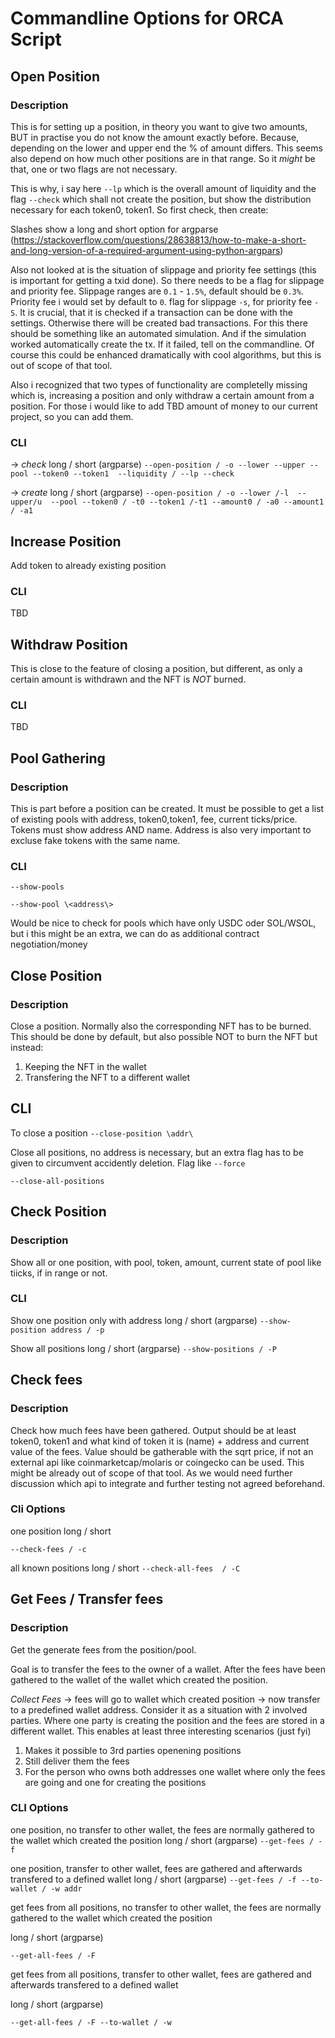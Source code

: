 

# Commandline Options for ORCA Script
## Open Position

### Description
This is for setting up a position, in theory you want to give two amounts, BUT in practise you do not know the amount exactly before. Because, depending on the lower and upper end the % of amount differs. This seems also depend on how much other positions are in that range. So it *might* be that, one or two flags are not necessary.

This is why, i say here `--lp` which is the overall amount of liquidity and the flag `--check` which shall not create the position, but show the distribution necessary for each token0, token1. So first check, then create:

Slashes show a long and short option for argparse (https://stackoverflow.com/questions/28638813/how-to-make-a-short-and-long-version-of-a-required-argument-using-python-argpars)

Also not looked at is the situation of slippage and priority fee settings (this is important for getting a txid done). So there needs to be a flag for slippage and priority fee. Slippage ranges are `0.1` - `1.5%`, default should be `0.3%`. Priority fee i would set by default to `0`. 
flag for slippage `-s`, for priority fee `-S`. It is crucial, that it is checked if a transaction can be done with the settings. Otherwise there will be created bad transactions. For this there should be something like an automated simulation. And if the simulation worked automatically create the tx. If it failed, tell on the commandline. Of course this could be enhanced dramatically with cool algorithms, but this is out of scope of that tool.

Also i recognized that two types of functionality are completelly missing which is, increasing a position and only withdraw a certain amount from a position. For those i would like to add TBD amount of money to our current project, so you can add them. 

### CLI
-> *check*
long / short (argparse)
`--open-position / -o --lower --upper --pool --token0 --token1  --liquidity / --lp --check`

-> *create*
long / short (argparse)
`--open-position / -o --lower /-l  --upper/u  --pool --token0 / -t0 --token1 /-t1 --amount0 / -a0 --amount1 / -a1`


## Increase Position

Add token to already existing position

### CLI

TBD

## Withdraw Position

This is close to the feature of closing a position, but different, as only a certain amount is withdrawn and the NFT is *NOT* burned.

### CLI

TBD

## Pool Gathering

### Description

This is part before a position can be created. It must be possible to get a list of existing pools with address, token0,token1, fee, current ticks/price. Tokens must show address AND name. Address is also very important to excluse fake tokens with the same name. 


### CLI
`--show-pools `

`--show-pool \<address\>`

Would be nice to check for pools which have only USDC oder SOL/WSOL, but i this might be an extra, we can do as additional contract negotiation/money
## Close Position

### Description

Close a position. Normally also the corresponding NFT has to be burned. This should be done by default, but
also possible NOT to burn the NFT but instead:

1. Keeping the NFT in the wallet
2. Transfering the NFT to a different wallet

## CLI

To close a position
`--close-position \addr\`

Close all positions, no address is necessary, but an extra flag has to be given to circumvent accidently deletion. Flag like `--force`

`--close-all-positions`

## Check Position

### Description
Show all or one position, with pool, token, amount, current state of pool like tiicks, if in range or not. 

### CLI
Show one position only with address
long / short (argparse)
`--show-position address / -p`

Show all positions
long / short (argparse)
`--show-positions / -P`

## Check fees

### Description

Check how much fees have been gathered. Output should be at least token0, token1 and what kind of token it is (name) + address and current value of the fees. Value should be gatherable with the sqrt price, if not an external api like coinmarketcap/molaris or coingecko can be used. This might be already out of scope of that tool. As we would need further discussion which api to integrate and further testing not agreed beforehand.

### Cli Options

one position
long / short

`--check-fees / -c`

all known positions	
long / short
`--check-all-fees  / -C`
## Get Fees / Transfer fees

### Description

Get the generate fees from the position/pool.

Goal is to  transfer the fees to the owner of a wallet. After the fees have been gathered to the wallet of the wallet which created the position.

*Collect Fees* -> fees will go to wallet which created position -> now transfer to a predefined wallet address. Consider it as a situation with 2 involved parties. Where one party is creating the position and the fees are stored in a different wallet. This enables at least three interesting scenarios (just fyi)

1. Makes it possible to 3rd parties openening positions 
2. Still deliver them the fees
3. For the person who owns both addresses one wallet where only the fees are going and one for creating the positions

### CLI Options

one position, no transfer to other wallet, the fees are normally gathered to the wallet which created the position 
long / short (argparse)
`--get-fees / -f`

one position, transfer to other wallet, fees are gathered and afterwards transfered to a defined wallet
long / short (argparse)
`--get-fees / -f --to-wallet / -w addr`


get fees from all positions, no transfer to other wallet, the fees are normally gathered to the wallet which created the position 

long / short (argparse)

`--get-all-fees / -F`

get fees from all positions, transfer to other wallet, fees are gathered and afterwards transfered to a defined wallet

long / short (argparse)

`--get-all-fees / -F --to-wallet / -w`



